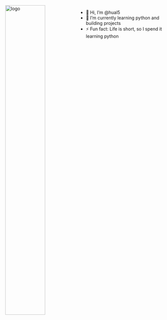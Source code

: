 <img src="https://github-readme-stats.vercel.app/api?username=hual5&show_icons=false&theme=black&count_private=true" alt="logo" align="left" width="50%" />

- 👋 Hi, I’m @hual5
- 🌱 I’m currently learning python and building projects 
- ⚡ Fun fact: Life is short, so I spend it learning python 
